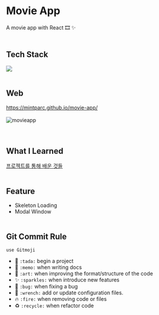 # Movie App
A movie app with React 🎞 ✨
<br/><br/>

## Tech Stack
<img src="https://img.shields.io/badge/React-5089C6?style=flat-square&logo=React&logoColor=white"/></a>
<br/><br/>

## Web
https://mintparc.github.io/movie-app/
<br/><br/>
![movieapp](https://user-images.githubusercontent.com/53563513/130716142-5e5c4301-2600-4413-b548-5ce924aa2db0.png)\
<br/><br/>

## What I Learned
[프로젝트를 통해 배운 것들](./What-I-Learned.md)
<br/><br/>

## Feature
* Skeleton Loading
* Modal Window
<br/><br/>

## Git Commit Rule
`use Gitmoji`

 * 🎉 `:tada:` begin a project
 * 📝 `:memo:` when writing docs
 * 🎨 `:art:` when improving the format/structure of the code
 * ✨ `:sparkles:` when introduce new features
 * 🐛 `:bug:` when fixing a bug 
 * 🔧 `:wrench:` add or update configuration files.
 * 🔥 `:fire:` when removing code or files
 * ♻️ `:recycle:` when refactor code
 
